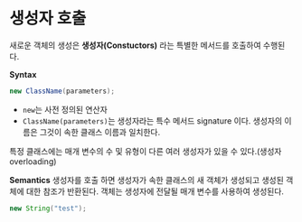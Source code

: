 # 생성자 호출

새로운 객체의 생성은 **생성자(Constuctors)** 라는 특별한 메서드를 호출하여 수행된다. 


**Syntax**
```java
new ClassName(parameters);
```

- `new`는 사전 정의된 연산자
- `ClassName(parameters)`는 생성자라는 특수 메서드 signature 이다. 생성자의 이름은 그것이 속한 클래스 이름과 일치한다.

특정 클래스에는 매개 변수의 수 및 유형이 다른 여러 생성자가 있을 수 있다.(생성자 overloading)


**Semantics**
생성자를 호출 하면 생성자가 속한 클래스의 새 객체가 생성되고 생성된 객체에 대한 참조가 반환된다. 객체는 생성자에 전달될 매개 변수를 사용하여 생성된다.

```java
new String("test");
```

